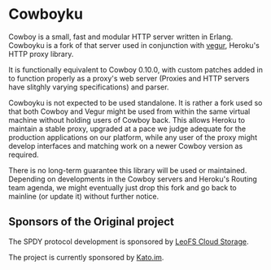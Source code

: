 Cowboyku
========

Cowboy is a small, fast and modular HTTP server written in Erlang.
Cowboyku is a fork of that server used in conjunction with
[vegur](https://github.com/heroku/vegur), Heroku's HTTP proxy library.

It is functionally equivalent to Cowboy 0.10.0, with custom patches added in to
function properly as a proxy's web server (Proxies and HTTP servers have
slitghly varying specifications) and parser.

Cowboyku is not expected to be used standalone. It is rather a fork used so
that both Cowboy and Vegur might be used from within the same virtual machine
without holding users of Cowboy back. This allows Heroku to maintain a stable
proxy, upgraded at a pace we judge adequate for the production applications on
our platform, while any user of the proxy might develop interfaces and matching
work on a newer Cowboy version as required.

There is no long-term guarantee this library will be used or maintained.
Depending on developments in the Cowboy servers and Heroku's Routing team
agenda, we might eventually just drop this fork and go back to mainline (or
update it) without further notice.

Sponsors of the Original project
--------------------------------

The SPDY protocol development is sponsored
by [LeoFS Cloud Storage](http://www.leofs.org).

The project is currently sponsored by [Kato.im](https://kato.im/).

